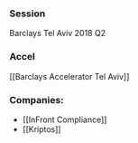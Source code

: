 
### Session
Barclays Tel Aviv 2018 Q2

### Accel
[[Barclays Accelerator Tel Aviv]]

### Companies:
- [[InFront Compliance]]
- [[Kriptos]]


